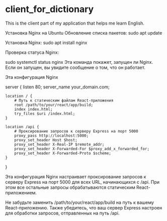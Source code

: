 # client_for_dictionary
This is the client part of my application that helps me learn English.

Установка Nginx на Ubuntu 
Обновление списка пакетов:
sudo apt update

Установка Nginx:
sudo apt install nginx

Проверка статуса Nginx:

sudo systemctl status nginx
Эта команда покажет, запущен ли Nginx. Если он запущен, вы увидите сообщение о том, что он работает.

Эта конфигурация Nginx

server {
    listen 80;
    server_name your_domain.com;

    location / {
        # Путь к статическим файлам React-приложения
        root /path/to/your/react/app/build;
        index index.html;
        try_files $uri /index.html;
    }

    location /api {
        # Проксирование запросов к серверу Express на порт 5000
        proxy_pass http://localhost:5000;
        proxy_set_header Host $host;
        proxy_set_header X-Real-IP $remote_addr;
        proxy_set_header X-Forwarded-For $proxy_add_x_forwarded_for;
        proxy_set_header X-Forwarded-Proto $scheme;
    }
}

Эта конфигурация Nginx настраивает проксирование запросов к серверу Express на порт 5000 для всех URL, начинающихся с /api. При этом все остальные запросы обрабатываются статическим React-приложением.

Не забудьте заменить /path/to/your/react/app/build на путь к вашему React-приложению. Также убедитесь, что ваш сервер Express настроен для обработки запросов, отправленных на путь /api.